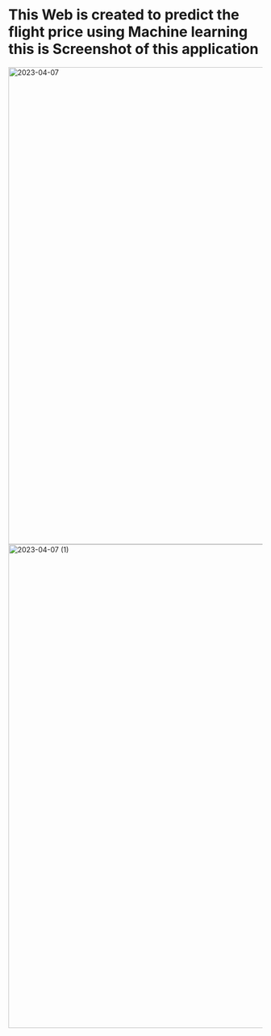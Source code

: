 # This Web is created to predict the flight price  using Machine learning  this is Screenshot of this application

<img width="947" alt="2023-04-07" src="https://user-images.githubusercontent.com/86285670/230634921-5fbe300c-2e4e-4e6c-8d83-90459e6147e8.png">

<img width="960" alt="2023-04-07 (1)" src="https://user-images.githubusercontent.com/86285670/230634956-399d5483-6e50-4cf7-b0cf-12fb25c1af5e.png">
